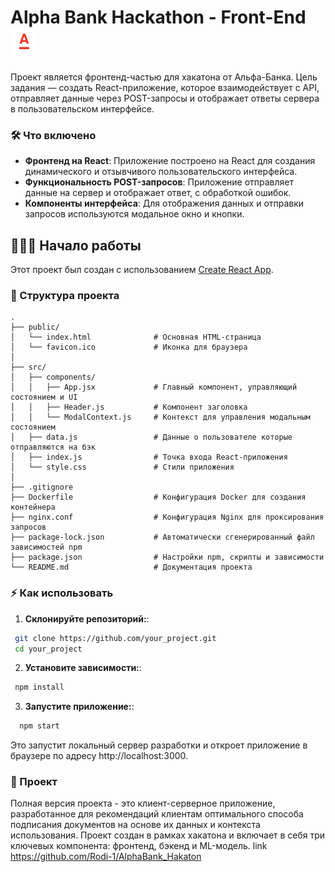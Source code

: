 
# Alpha Bank Hackathon - Front-End ![Alpha Bank Logo](https://github.com/Sh1iba/Sh1iba/blob/main/alfa.png)

Проект является фронтенд-частью для хакатона от Альфа-Банка. Цель задания — создать React-приложение, которое взаимодействует с API, отправляет данные через POST-запросы и отображает ответы сервера в пользовательском интерфейсе.

### 🛠️ Что включено

- **Фронтенд на React**: Приложение построено на React для создания динамического и отзывчивого пользовательского интерфейса.
- **Функциональность POST-запросов**: Приложение отправляет данные на сервер и отображает ответ, с обработкой ошибок.
- **Компоненты интерфейса**: Для отображения данных и отправки запросов используются модальное окно и кнопки.

## 👨🏻‍💻 Начало работы

Этот проект был создан с использованием [Create React App](https://reactjs.org/docs/create-a-new-react-app.html).

### 📂 Структура проекта
```
.
├── public/                     
│   └── index.html              # Основная HTML-страница
│   └── favicon.ico             # Иконка для браузера 
│
├── src/                       
│   ├── components/             
│   │   ├── App.jsx             # Главный компонент, управляющий состоянием и UI
│   │   ├── Header.js           # Компонент заголовка
│   │   └── ModalContext.js     # Контекст для управления модальным состоянием
│   ├── data.js                 # Данные о пользователе которые отправляются на бэк
│   ├── index.js                # Точка входа React-приложения
│   └── style.css               # Стили приложения
│
├── .gitignore                 
├── Dockerfile                  # Конфигурация Docker для создания контейнера
├── nginx.conf                  # Конфигурация Nginx для проксирования запросов
├── package-lock.json           # Автоматически сгенерированный файл зависимостей npm
├── package.json                # Настройки npm, скрипты и зависимости
└── README.md                   # Документация проекта
```

### ⚡ Как использовать

1. **Склонируйте репозиторий:**:
  ```bash
   git clone https://github.com/your_project.git
   cd your_project
   ```
2. **Установите зависимости:**:

  ```bash
   npm install
```
3. **Запустите приложение:**:

 ```bash
   npm start
```
Это запустит локальный сервер разработки и откроет приложение в браузере по адресу
 http://localhost:3000.
 
### 💼 Проект
Полная версия проекта - это клиент-серверное приложение, разработанное для рекомендаций клиентам оптимального способа подписания документов на основе их данных и контекста использования. Проект создан в рамках хакатона и включает в себя три ключевых компонента: фронтенд, бэкенд и ML-модель.
link https://github.com/Rodi-1/AlphaBank_Hakaton

